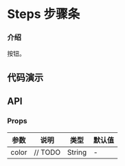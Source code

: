 # Steps 步骤条

### 介绍

按钮。

## 代码演示


## API

### Props

| 参数         | 说明                             | 类型   | 默认值           |
|--------------|----------------------------------|--------|------------------|
| color | // TODO     | String | - |

